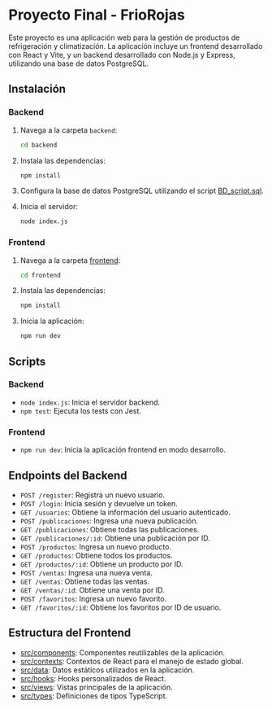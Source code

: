 # Proyecto Final - FrioRojas

Este proyecto es una aplicación web para la gestión de productos de refrigeración y climatización. La aplicación incluye un frontend desarrollado con React y Vite, y un backend desarrollado con Node.js y Express, utilizando una base de datos PostgreSQL.

## Instalación

### Backend

1. Navega a la carpeta `backend`:

   ```sh
   cd backend
   ```

2. Instala las dependencias:

   ```sh
   npm install
   ```

3. Configura la base de datos PostgreSQL utilizando el script [BD_script.sql](http://_vscodecontentref_/31).

4. Inicia el servidor:
   ```sh
   node index.js
   ```

### Frontend

1. Navega a la carpeta [frontend](http://_vscodecontentref_/32):

   ```sh
   cd frontend
   ```

2. Instala las dependencias:

   ```sh
   npm install
   ```

3. Inicia la aplicación:
   ```sh
   npm run dev
   ```

## Scripts

### Backend

- `node index.js`: Inicia el servidor backend.
- `npm test`: Ejecuta los tests con Jest.

### Frontend

- `npm run dev`: Inicia la aplicación frontend en modo desarrollo.

## Endpoints del Backend

- `POST /register`: Registra un nuevo usuario.
- `POST /login`: Inicia sesión y devuelve un token.
- `GET /usuarios`: Obtiene la información del usuario autenticado.
- `POST /publicaciones`: Ingresa una nueva publicación.
- `GET /publicaciones`: Obtiene todas las publicaciones.
- `GET /publicaciones/:id`: Obtiene una publicación por ID.
- `POST /productos`: Ingresa un nuevo producto.
- `GET /productos`: Obtiene todos los productos.
- `GET /productos/:id`: Obtiene un producto por ID.
- `POST /ventas`: Ingresa una nueva venta.
- `GET /ventas`: Obtiene todas las ventas.
- `GET /ventas/:id`: Obtiene una venta por ID.
- `POST /favoritos`: Ingresa un nuevo favorito.
- `GET /favoritos/:id`: Obtiene los favoritos por ID de usuario.

## Estructura del Frontend

- [src/components](http://_vscodecontentref_/33): Componentes reutilizables de la aplicación.
- [src/contexts](http://_vscodecontentref_/34): Contextos de React para el manejo de estado global.
- [src/data](http://_vscodecontentref_/35): Datos estáticos utilizados en la aplicación.
- [src/hooks](http://_vscodecontentref_/36): Hooks personalizados de React.
- [src/views](http://_vscodecontentref_/37): Vistas principales de la aplicación.
- [src/types](http://_vscodecontentref_/38): Definiciones de tipos TypeScript.

